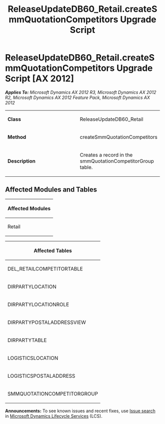 ﻿---
title: ReleaseUpdateDB60_Retail.createSmmQuotationCompetitors Upgrade Script
TOCTitle: ReleaseUpdateDB60_Retail.createSmmQuotationCompetitors Upgrade Script
ms:assetid: e49d8d7b-0b9d-987a-a979-b2cdd04195ce
ms:mtpsurl: https://msdn.microsoft.com/en-us/library/JJ719764(v=AX.60)
ms:contentKeyID: 49711838
ms.date: 05/18/2015
mtps_version: v=AX.60
---

# ReleaseUpdateDB60\_Retail.createSmmQuotationCompetitors Upgrade Script [AX 2012]


_**Applies To:** Microsoft Dynamics AX 2012 R3, Microsoft Dynamics AX 2012 R2, Microsoft Dynamics AX 2012 Feature Pack, Microsoft Dynamics AX 2012_

<table>
<colgroup>
<col style="width: 50%" />
<col style="width: 50%" />
</colgroup>
<tbody>
<tr class="odd">
<td><p><strong>Class</strong></p></td>
<td><p>ReleaseUpdateDB60_Retail</p></td>
</tr>
<tr class="even">
<td><p><strong>Method</strong></p></td>
<td><p>createSmmQuotationCompetitors</p></td>
</tr>
<tr class="odd">
<td><p><strong>Description</strong></p></td>
<td><p>Creates a record in the smmQuotationCompetitorGroup table.</p></td>
</tr>
</tbody>
</table>


## Affected Modules and Tables

<table>
<colgroup>
<col style="width: 100%" />
</colgroup>
<thead>
<tr class="header">
<th><p>Affected Modules</p></th>
</tr>
</thead>
<tbody>
<tr class="odd">
<td><p>Retail</p></td>
</tr>
</tbody>
</table>


<table>
<colgroup>
<col style="width: 100%" />
</colgroup>
<thead>
<tr class="header">
<th><p>Affected Tables</p></th>
</tr>
</thead>
<tbody>
<tr class="odd">
<td><p>DEL_RETAILCOMPETITORTABLE</p></td>
</tr>
<tr class="even">
<td><p>DIRPARTYLOCATION</p></td>
</tr>
<tr class="odd">
<td><p>DIRPARTYLOCATIONROLE</p></td>
</tr>
<tr class="even">
<td><p>DIRPARTYPOSTALADDRESSVIEW</p></td>
</tr>
<tr class="odd">
<td><p>DIRPARTYTABLE</p></td>
</tr>
<tr class="even">
<td><p>LOGISTICSLOCATION</p></td>
</tr>
<tr class="odd">
<td><p>LOGISTICSPOSTALADDRESS</p></td>
</tr>
<tr class="even">
<td><p>SMMQUOTATIONCOMPETITORGROUP</p></td>
</tr>
</tbody>
</table>

  
**Announcements:** To see known issues and recent fixes, use [Issue search](http://go.microsoft.com/fwlink/?linkid=389258) in [Microsoft Dynamics Lifecycle Services](http://go.microsoft.com/fwlink/?linkid=306505) (LCS).

